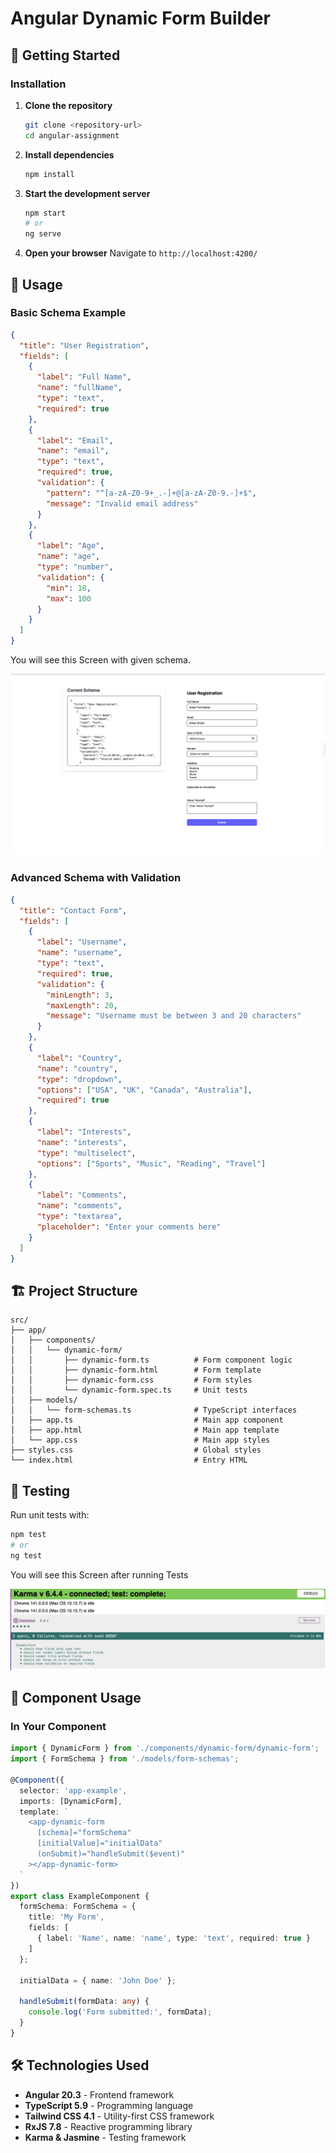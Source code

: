 # Angular Dynamic Form Builder

## 🚀 Getting Started

### Installation

1. **Clone the repository**
   ```bash
   git clone <repository-url>
   cd angular-assignment
   ```

2. **Install dependencies**
   ```bash
   npm install
   ```

3. **Start the development server**
   ```bash
   npm start
   # or
   ng serve
   ```

4. **Open your browser**
   Navigate to `http://localhost:4200/`

## 📖 Usage

### Basic Schema Example

```json
{
  "title": "User Registration",
  "fields": [
    {
      "label": "Full Name",
      "name": "fullName",
      "type": "text",
      "required": true
    },
    {
      "label": "Email",
      "name": "email",
      "type": "text",
      "required": true,
      "validation": {
        "pattern": "^[a-zA-Z0-9+_.-]+@[a-zA-Z0-9.-]+$",
        "message": "Invalid email address"
      }
    },
    {
      "label": "Age",
      "name": "age",
      "type": "number",
      "validation": {
        "min": 18,
        "max": 100
      }
    }
  ]
}
```

You will see this Screen with given schema.

![screenshot](public/FirstSchemaOutput.png)



### Advanced Schema with Validation

```json
{
  "title": "Contact Form",
  "fields": [
    {
      "label": "Username",
      "name": "username",
      "type": "text",
      "required": true,
      "validation": {
        "minLength": 3,
        "maxLength": 20,
        "message": "Username must be between 3 and 20 characters"
      }
    },
    {
      "label": "Country",
      "name": "country",
      "type": "dropdown",
      "options": ["USA", "UK", "Canada", "Australia"],
      "required": true
    },
    {
      "label": "Interests",
      "name": "interests",
      "type": "multiselect",
      "options": ["Sports", "Music", "Reading", "Travel"]
    },
    {
      "label": "Comments",
      "name": "comments",
      "type": "textarea",
      "placeholder": "Enter your comments here"
    }
  ]
}
```

## 🏗️ Project Structure

```
src/
├── app/
│   ├── components/
│   │   └── dynamic-form/
│   │       ├── dynamic-form.ts          # Form component logic
│   │       ├── dynamic-form.html        # Form template
│   │       ├── dynamic-form.css         # Form styles
│   │       └── dynamic-form.spec.ts     # Unit tests
│   ├── models/
│   │   └── form-schemas.ts              # TypeScript interfaces
│   ├── app.ts                           # Main app component
│   ├── app.html                         # Main app template
│   └── app.css                          # Main app styles
├── styles.css                           # Global styles
└── index.html                           # Entry HTML
```

## 🧪 Testing

Run unit tests with:

```bash
npm test
# or
ng test


```
You will see this Screen after running Tests 

![screenshot](public/TestResults.png)
## 🔧 Component Usage

### In Your Component

```typescript
import { DynamicForm } from './components/dynamic-form/dynamic-form';
import { FormSchema } from './models/form-schemas';

@Component({
  selector: 'app-example',
  imports: [DynamicForm],
  template: `
    <app-dynamic-form
      [schema]="formSchema"
      [initialValue]="initialData"
      (onSubmit)="handleSubmit($event)"
    ></app-dynamic-form>
  `
})
export class ExampleComponent {
  formSchema: FormSchema = {
    title: 'My Form',
    fields: [
      { label: 'Name', name: 'name', type: 'text', required: true }
    ]
  };

  initialData = { name: 'John Doe' };

  handleSubmit(formData: any) {
    console.log('Form submitted:', formData);
  }
}
```

## 🛠️ Technologies Used

- **Angular 20.3** - Frontend framework
- **TypeScript 5.9** - Programming language
- **Tailwind CSS 4.1** - Utility-first CSS framework
- **RxJS 7.8** - Reactive programming library
- **Karma & Jasmine** - Testing framework

